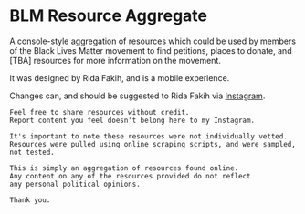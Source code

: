 # BLM Resource Aggregate

A console-style aggregation of resources which could be used by members of the Black Lives Matter movement to find petitions, places to donate, and [TBA] resources for more information on the movement. 

It was designed by Rida Fakih, and is a mobile experience.

Changes can, and should be suggested to Rida Fakih via [Instagram](https://instagram.com/rida.rf).
```
Feel free to share resources without credit.
Report content you feel doesn't belong here to my Instagram.

It's important to note these resources were not individually vetted.
Resources were pulled using online scraping scripts, and were sampled, not tested.

This is simply an aggregation of resources found online.
Any content on any of the resources provided do not reflect
any personal political opinions.

Thank you.
```

